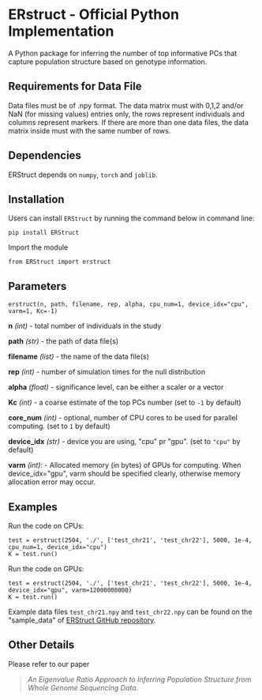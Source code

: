 # ERstruct - Official Python Implementation

A Python package for inferring the number of top informative PCs that capture population structure based on genotype information.

## Requirements for Data File
Data files must be of .npy format. The data matrix must with 0,1,2 and/or NaN (for missing values) entries only, the rows represent individuals and columns represent markers. If there are more than one data files, the data matrix inside must with the same number of rows.

## Dependencies
ERStruct depends on `numpy`, `torch` and `joblib`.

## Installation
Users can install `ERStruct` by running the command below in command line:
```commandline
pip install ERStruct
```

Import the module
```
from ERStruct import erstruct
```
## Parameters
```
erstruct(n, path, filename, rep, alpha, cpu_num=1, device_idx="cpu", varm=1, Kc=-1)
```

**n** *(int)* - total number of individuals in the study

**path** *(str)* - the path of data file(s)

**filename** *(list)* - the name of the data file(s)

**rep** *(int)* - number of simulation times for the null distribution

**alpha** *(float)* - significance level, can be either a scaler or a vector

**Kc** *(int)* - a coarse estimate of the top PCs number (set to `-1` by default)

**core_num** *(int)* - optional, number of CPU cores to be used for parallel computing. (set to `1` by default)

**device_idx** *(str)* - device you are using, "cpu" pr "gpu". (set to `"cpu"` by default)

**varm** *(int)*: - Allocated memory (in bytes) of GPUs for computing. When device_idx="gpu", varm should be specified clearly, otherwise memory allocation error may occur.

## Examples
Run the code on CPUs:
```commandline
test = erstruct(2504, './', ['test_chr21', 'test_chr22'], 5000, 1e-4, cpu_num=1, device_idx="cpu")
K = test.run()
```
Run the code on GPUs:
```commandline
test = erstruct(2504, './', ['test_chr21', 'test_chr22'], 5000, 1e-4, device_idx="gpu", varm=12000000000)
K = test.run()
```
Example data files `test_chr21.npy` and `test_chr22.npy` can be found on the "sample_data" of [ERStruct GitHub repository](https://github.com/ecielyang/ERStruct).




## Other Details
Please refer to our paper
> *An Eigenvalue Ratio Approach to Inferring Population Structure from Whole Genome Sequencing Data*.